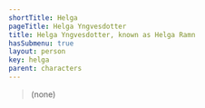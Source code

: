 ```yaml
---
shortTitle: Helga
pageTitle: Helga Yngvesdotter
title: Helga Yngvesdotter, known as Helga Ramn
hasSubmenu: true
layout: person
key: helga
parent: characters
---
```


> (none)
